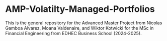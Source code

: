 # AMP-Volatilty-Managed-Portfolios
 This is the general repository for the Advanced Master Project from Nicolas Gamboa Alvarez, Moana Valdenaire, and Wiktor Kotwicki for the MSc in Financial Engineering from EDHEC Business School (2024-2025).

